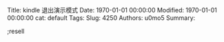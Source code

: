 Title: kindle  退出演示模式
Date: 1970-01-01 00:00:00
Modified: 1970-01-01 00:00:00
cat: default
Tags: 
Slug: 4250
Authors: u0mo5 
Summary: 

;resell
